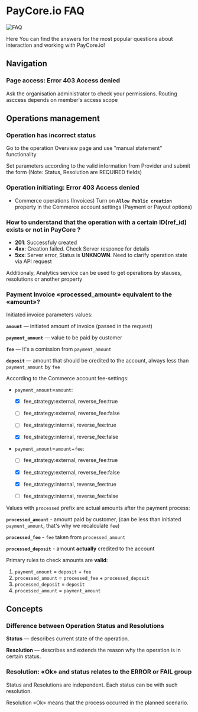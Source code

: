 # PayCore.io FAQ

![FAQ](/images/faq.svg)

Here You can find the answers for the most popular questions about interaction and working with PayCore.io!



## Navigation

### Page access: Error 403 Access denied


Ask the organisation administrator to check your permissions. Routing asccess depends on member's access scope





## Operations management

### Operation has incorrect status

Go to the operation Overview page and use "manual statement" functionality

Set parameters according to the valid information from Provider and submit the form (Note: Status, Resolution are REQUIRED fields)

### Operation initiating: Error 403 Access denied

- Commerce operations (Invoices)
    Turn on **`Allow Public creation`** property in the Commerce account settings (Payment or Payout options)


### How to understand that the operation with a certain ID(ref_id) exists or not in PayCore ?

- **201**: Successfuly created
- **4xx**: Creation failed. Check Server responce for details
- **5xx**: Server error, Status is **UNKNOWN**. Need to clarify operation state via API request

Additionaly, Analytics service can be used to get operations by stauses, resolutions or another property 


### Payment Invoice «processed_amount» equivalent to the  «amount»? 

Initiated invoice parameters values:

**`amount`** — initiated amount of invoice (passed in the request)

**`payment_amount`** — value to be paid by customer

**`fee`** — it's a comission from  `payment_amount`

**`deposit`** — amount that should be credited to the account, always less than `payment_amount` by `fee` 

According to the Commerce account fee-settings:

- `payment_amount`=`amount`:
    - [x] fee_strategy:external, reverse_fee:true
    - [ ] fee_strategy:external, reverse_fee:false
    - [ ] fee_strategy:internal, reverse_fee:true
    - [x] fee_strategy:internal, reverse_fee:false
 

- `payment_amount`=`amount`+`fee`:
    - [ ] fee_strategy:external, reverse_fee:true
    - [x] fee_strategy:external, reverse_fee:false
    - [x] fee_strategy:internal, reverse_fee:true
    - [ ] fee_strategy:internal, reverse_fee:false


Values with  `processed` prefix are actual amounts after the payment process:

**`processed_amount`** - amount paid by customer, (can be less than initiated `payment_amount`, that's why we recalculate `fee`)

**`processed_fee`** - `fee` taken from `processed_amount`

**`processed_deposit`** - amount **actually** credited to the account


 Primary rules to check amounts are **valid**:

1. `payment_amount` = `deposit` + `fee`
2. `processed_amount` = `processed_fee` + `processed_deposit`
3. `processed_deposit` = `deposit` 
4. `processed_amount` = `payment_amount` 






## Concepts

### Difference between Operation Status and Resolutions

**Status** — describes current state of the operation.

**Resolution** — describes and extends the reason why the operation is in certain status. 


### Resolution: «Ok» and status relates to the ERROR or FAIL group

Status and Resolutions are independent. Each status can be with such resolution. 
 
Resolution «Ok» means that the process occurred in the planned scenario.

